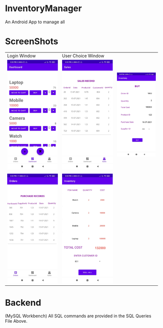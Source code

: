 # InventoryManager
An Android App to manage all 
# ScreenShots
| | | |
|---|---|---|
|Login Window|User Choice Window|
| ![](MAD_SS/ss_1.jpg)|![](MAD_SS/ss_2.jpg)|![](MAD_SS/ss_3.jpg)|
|||
| ![](MAD_SS/ss_4.jpg)|![](MAD_SS/ss_5.jpg)|


# Backend
(MySQL Workbench)
All SQL commands are provided in the SQL Queries File Above.
